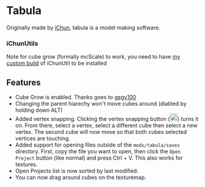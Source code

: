# Tabula
Originally made by [iChun](https://github.com/iChun/), tabula is a model making software.

### iChunUtils
Note for cube grow (formally mcScale) to work, you need to have [my custom build](https://github.com/Wyn-Price/iChunUtil) of iChunUtil to be installed

## Features
 + Cube Grow is enabled. Thanks goes to [gegy100](https://github.com/gegy1000)
 + Changing the parent hiarechy won't move cubes around (diabled by holding down ALT)
 + Added vertex snapping. Clicking the vertex snapping button (<img src="https://i.imgur.com/Ji8qoSf.png" width="20"/>) turns it on. From there, select a vertex, select a different cube then select a new vertex. The second cube will now move so that both cubes selected vertices are touching.
 + Added support for opening files outside of the `mods/tabula/saves` directory. First, copy the file you want to open, then click the `Open Project` button (like normal) and press Ctrl + V. This also works for textures.
 + Open Projects list is now sorted by last modified.
 + You can now drag around cubes on the texturemap.
